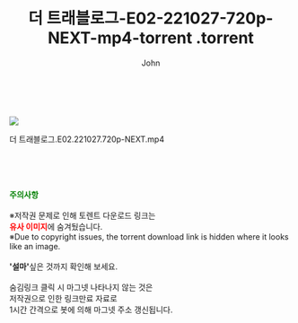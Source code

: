 ﻿---
layout: post
title:  "                   더 트래블로그-E02-221027-720p-NEXT-mp4-torrent                .torrent"
author: John
categories: [ TV ]
tags: [  ]
image: https://torrentrj59.com/uploadfile/full/4c6aac0a71733b4e16a72d14424a0bf6cfe36c4e.jpg 
description: "                   더 트래블로그-E02-221027-720p-NEXT-mp4-torrent                 torrent 정보 공유"
toc: true
toc_sticky: true
---

<br>
<p><img src="https://torrentrj59.com/uploadfile/full/4c6aac0a71733b4e16a72d14424a0bf6cfe36c4e.jpg"/></p>
 더 트래블로그.E02.221027.720p-NEXT.mp4    
    
<br><br><br>
<p data-ke-size="size16"><b><span style="color: green;">주의사항</span></b><br /><br />※저작권 문제로 인해 토렌트 다운로드 링크는<br /><b><span style="color: red;">유사 이미지</span></b>에 숨겨뒀습니다.<br />※Due to copyright issues, the torrent download link is hidden where it looks like an image.<br /><br /><b>'설마'</b>싶은 것까지 확인해 보세요.<br /><br />숨김링크 클릭 시 마그넷 나타나지 않는 것은<br />저작권으로 인한 링크만료 자료로<br />1시간 간격으로 봇에 의해 마그넷 주소 갱신됩니다.</p>
